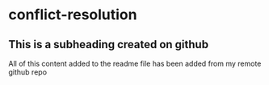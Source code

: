 # conflict-resolution

## This is a subheading created on github

All of this content added to the readme file has been added from my remote github repo
